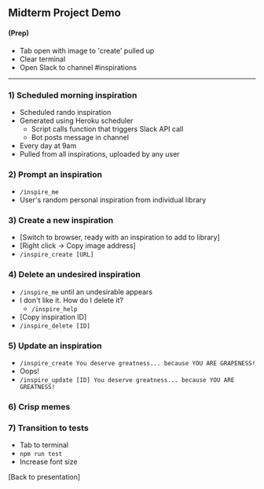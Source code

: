 ## Midterm Project Demo

#### (Prep)
- Tab open with image to 'create' pulled up
- Clear terminal
- Open Slack to channel #inspirations

---

### 1) Scheduled morning inspiration
- Scheduled rando inspiration
- Generated using Heroku scheduler
  - Script calls function that triggers Slack API call
  - Bot posts message in channel
- Every day at 9am
- Pulled from all inspirations, uploaded by any user

### 2) Prompt an inspiration
- `/inspire_me`
- User's random personal inspiration from individual library

### 3) Create a new inspiration
- [Switch to browser, ready with an inspiration to add to library]
- [Right click -> Copy image address]
- `/inspire_create [URL]`

### 4) Delete an undesired inspiration
- `/inspire_me` until an undesirable appears
- I don't like it. How do I delete it?
  - `/inspire_help`
- [Copy inspiration ID]
- `/inspire_delete [ID]`

### 5) Update an inspiration
- `/inspire_create You deserve greatness... because YOU ARE GRAPENESS!`
- Oops!
- `/inspire_update [ID] You deserve greatness... because YOU ARE GREATNESS!`

### 6) Crisp memes

### 7) Transition to tests
- Tab to terminal
- `npm run test`
- Increase font size

[Back to presentation]